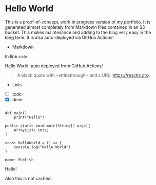 # Hello World

This is a proof-of-concept, work in progress version of my portfolio. It is generated almost completely from Markdown files contained in an S3 bucket. This makes maintenance and adding to the blog very easy in the long term. It is also auto-deployed via GitHub Actions!

* Markdown

In line `code`

Hello World, auto deployed from GitHub Actions!

> A block quote with ~strikethrough~ and a URL: https://reactjs.org.

* Lists
* [ ] todo
* [x] done

<Code language="python">
def main():
    print("Hello")
</Code>

<Code language="java">
public static void main(String[] args){
    ArrayList\<Integer\> ints;
}
</Code>

<Code language="javascript">
const helloWorld = () => {
    console.log("Hello World")
}
</Code>

<Code language="java">
name: Publish
</Code>

Hello!

Also this is not cached.